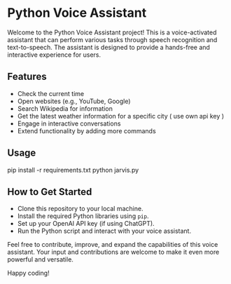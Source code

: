 # Python Voice Assistant

Welcome to the Python Voice Assistant project! This is a voice-activated assistant that can perform various tasks through speech recognition and text-to-speech. The assistant is designed to provide a hands-free and interactive experience for users.

## Features

- Check the current time
- Open websites (e.g., YouTube, Google)
- Search Wikipedia for information
- Get the latest weather information for a specific city ( use own api key )
- Engage in interactive conversations
- Extend functionality by adding more commands

## Usage
pip install -r requirements.txt
python jarvis.py

## How to Get Started

- Clone this repository to your local machine.
- Install the required Python libraries using `pip`.
- Set up your OpenAI API key (if using ChatGPT).
- Run the Python script and interact with your voice assistant.

Feel free to contribute, improve, and expand the capabilities of this voice assistant. Your input and contributions are welcome to make it even more powerful and versatile.

Happy coding!
